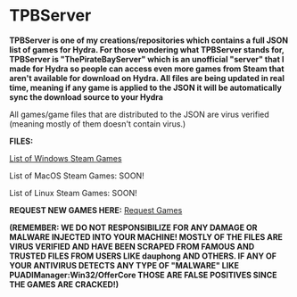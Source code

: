 # TPBServer
**TPBServer is one of my creations/repositories which contains a full JSON list of games for Hydra. For those wondering what TPBServer stands for, TPBServer is "ThePirateBayServer" which is an unofficial "server" that I made for Hydra so people can access even more games from Steam that aren't available for download on Hydra. All files are being updated in real time, meaning if any game is applied to the JSON it will be automatically sync the download source to your Hydra**

All games/game files that are distributed to the JSON are virus verified (meaning mostly of them doesn't contain virus.)

**FILES:**

[List of Windows Steam Games](https://raw.githubusercontent.com/Xxxsusx/TPBServer/main/TPBServer.json)

List of MacOS Steam Games: SOON!

List of Linux Steam Games: SOON!

**REQUEST NEW GAMES HERE:**
[Request Games](https://forms.gle/HtpT325q3VVtFX4d6)

**(REMEMBER: WE DO NOT RESPONSIBILIZE FOR ANY DAMAGE OR MALWARE INJECTED INTO YOUR MACHINE! MOSTLY OF THE FILES ARE VIRUS VERIFIED AND HAVE BEEN SCRAPED FROM FAMOUS AND TRUSTED FILES FROM USERS LIKE dauphong AND OTHERS. IF ANY OF YOUR ANTIVIRUS DETECTS ANY TYPE OF "MALWARE" LIKE PUADlManager:Win32/OfferCore THOSE ARE FALSE POSITIVES SINCE THE GAMES ARE CRACKED!)**
